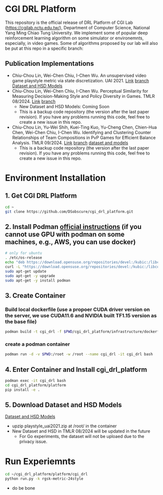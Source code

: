 # CGI DRL Platform
This repository is the official release of DRL Platform of CGI Lab (https://cgilab.nctu.edu.tw/), Department of Computer Science, National Yang Ming Chiao Tung University.
We implement some of popular deep reinforcement learning algorithm on some simulator or environemnts, especially, in video games.
Some of algorithms proposed by our lab will also be put at this repo in a specific branch:

## Publication Implementations
- Chiu-Chou Lin, Wei-Chen Chiu, I-Chen Wu. An unsupervised video game playstyle metric via state discretization. UAI 2021. [Link](https://proceedings.mlr.press/v161/lin21a.html) [branch](https://github.com/DSobscure/cgi_drl_platform/tree/playstyle_uai2021)
[Dataset and HSD Models](https://zenodo.org/record/8191453)
- Chiu-Chou Lin, Wei-Chen Chiu, I-Chen Wu. Perceptual Similarity for Measuring Decision-Making Style and Policy Diversity in Games. TMLR 08/2024. [Link](https://openreview.net/forum?id=30C9AWBW49) [branch](https://github.com/DSobscure/cgi_drl_platform/tree/playstyle_similarity_tmlr)
    - New Dataset and HSD Models: Coming Soon
    - This is a backup code repository (the version after the last paper revision). If you have any problems running this code, feel free to create a new issue in this repo.
- Chiu-Chou Lin, Yu-Wei Shih, Kuei-Ting Kuo, Yu-Cheng Chen, Chien-Hua Chen, Wei-Chen Chiu, I-Chen Wu. Identifying and Clustering Counter Relationships of Team Compositions in PvP Games for Efficient Balance Analysis. TMLR 09/2024. [Link](https://openreview.net/forum?id=2D36otXvBE) [branch](https://github.com/DSobscure/cgi_drl_platform/tree/game_balance_measures_tmlr) [dataset and models](https://zenodo.org/records/13383407)
    - This is a backup code repository (the version after the last paper revision). If you have any problems running this code, feel free to create a new issue in this repo.

# Environment Installation
## 1. Get CGI DRL Platform
```bash
cd ~
git clone https://github.com/DSobscure/cgi_drl_platform.git
```
## 2. Install Podman [official instructions](https://podman.io/getting-started/installation#linux-distributions) (if you cannot use GPU with podman on some machines, e.g., AWS, you can use docker)
```bash
# only for ubuntu
. /etc/os-release
echo "deb https://download.opensuse.org/repositories/devel:/kubic:/libcontainers:/stable/xUbuntu_${VERSION_ID}/ /" | sudo tee /etc/apt/sources.list.d/devel:kubic:libcontainers:stable.list
curl -L "https://download.opensuse.org/repositories/devel:/kubic:/libcontainers:/stable/xUbuntu_${VERSION_ID}/Release.key" | sudo apt-key add -
sudo apt-get update
sudo apt-get -y upgrade
sudo apt-get -y install podman
```
## 3. Create Container
### Build local dockerfile (use a propoer CUDA driver version on the server, we use CUDA11.6 and NVIDIA built TF1.15 version as the base file)
```bash
podman build -t cgi_drl -f $PWD/cgi_drl_platform/infrastructure/dockerfiles/CUDA11.6/Dockerfile .
```
### create a podman container
```bash
podman run -d -v $PWD:/root -w /root --name cgi_drl -it cgi_drl bash
```
## 4. Enter Container and Install cgi_drl_platform
```bash
podman exec -it cgi_drl bash
cd cgi_drl_platform/platform
pip install -e .
```
## 5. Download Dataset and HSD Models
[Dataset and HSD Models](https://zenodo.org/record/8191453)
* upzip playstyle_uai2021.zip at /root/ in the container
* New Dataset and HSD in TMLR 08/2024 will be updated in the future
    * For Go experiments, the dataset will not be uploaed due to the privacy issue.

# Run Experiemnts
```bash
cd ~/cgi_drl_platform/platform/cgi_drl
python run.py -k rgsk-metric-24style
```
* do be bone

